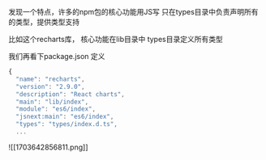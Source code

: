 
发现一个特点，许多的npm包的核心功能用JS写
只在types目录中负责声明所有的类型，提供类型支持

比如这个recharts库， 核心功能在lib目录中
types目录定义所有类型

我们再看下package.json 定义

```js
{
  "name": "recharts",
  "version": "2.9.0",
  "description": "React charts",
  "main": "lib/index",
  "module": "es6/index",
  "jsnext:main": "es6/index",
  "types": "types/index.d.ts",
  ...
```


![[1703642856811.png]]
